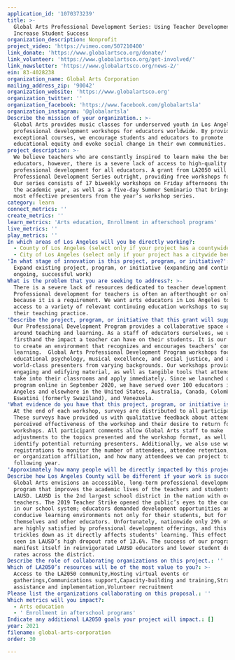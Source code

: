 ```yaml
---
application_id: '1070373239'
title: >-
  Global Arts Professional Development Series: Using Teacher Development to
  Increase Student Success
organization_description: Nonprofit
project_video: 'https://vimeo.com/507210400'
link_donate: 'https://www.globalartsco.org/donate/'
link_volunteer: 'https://www.globalartsco.org/get-involved/'
link_newsletter: 'https://www.globalartsco.org/news-2/'
ein: 83-4028238
organization_name: Global Arts Corporation
mailing_address_zip: '90042'
organization_website: 'https://www.globalartsco.org'
organization_twitter: ''
organization_facebook: 'https://www.facebook.com/globalartsla'
organization_instagram: '@globalartsla'
Describe the mission of your organization.: >-
  Global Arts provides music classes for underserved youth in Los Angeles and
  professional development workshops for educators worldwide. By providing
  exceptional courses, we encourage students and educators to promote
  educational equity and evoke social change in their own communities.
project_description: >-
  We believe teachers who are constantly inspired to learn make the best
  educators, however, there is a severe lack of access to high-quality
  professional development for all educators. A grant from LA2050 will fund our
  Professional Development Series outright, providing free workshops for all.
  Our series consists of 17 biweekly workshops on Friday afternoons throughout
  the academic year, as well as a five-day Summer Seminario that brings back our
  most effective presenters from the year’s workshop series.
category: learn
connect_metrics: ''
create_metrics: ''
learn_metrics: 'Arts education, Enrollment in afterschool programs'
live_metrics: ''
play_metrics: ''
In which areas of Los Angeles will you be directly working?:
  - County of Los Angeles (select only if your project has a countywide benefit)
  - City of Los Angeles (select only if your project has a citywide benefit)
'In what stage of innovation is this project, program, or initiative?': >-
  Expand existing project, program, or initiative (expanding and continuing
  ongoing, successful work)
What is the problem that you are seeking to address?: >-
  There is a severe lack of resources dedicated to teacher development.
  Professional development for teachers is often an afterthought or only offered
  because it is a requirement. We want arts educators in Los Angeles to have
  access to a variety of relevant continuing education workshops to support
  their teaching practice.
'Describe the project, program, or initiative that this grant will support to address the problem identified.': >-
  Our Professional Development Program provides a collaborative space centered
  around teaching and learning. As a staff of educators ourselves, we understand
  firsthand the impact a teacher can have on their students. It is our objective
  to create an environment that recognizes and encourages teachers’ continual
  learning.  Global Arts Professional Development Program workshops focus on
  educational psychology, musical excellence, and social justice, and are led by
  world-class presenters from varying backgrounds. Our workshops provide
  engaging and edifying material, as well as tangible tools that attendees can
  take into their classrooms and apply immediately. Since we launched our
  program online in September 2020, we have served over 100 educators in Los
  Angeles and elsewhere in the United States, Australia, Canada, Colombia,
  Eswatini (formerly Swaziland), and Venezuela.
'What evidence do you have that this project, program, or initiative is or will be successful, and how will you define and measure success?': >-
  At the end of each workshop, surveys are distributed to all participants.
  These surveys have provided us with qualitative feedback about attendees’
  perceived effectiveness of the workshop and their desire to return for future
  workshops. All participant comments allow Global Arts staff to make
  adjustments to the topics presented and the workshop format, as well as to
  identify potential returning presenters. Additionally, we also use workshop
  registrations to monitor the number of attendees, attendee retention, school
  or organization affiliation, and how many attendees we can project to see the
  following year.
'Approximately how many people will be directly impacted by this project, program, or initiative?': '500'
Describe how Los Angeles County will be different if your work is successful.: >-
  Global Arts envisions an accessible, long-term professional development
  program that improves the academic lives of the teachers and students of
  LAUSD. LAUSD is the 2nd largest school district in the nation with over 35,000
  teachers. The 2019 Teacher Strike opened the public’s eyes to the conditions
  in our school system; educators demanded development opportunities and
  conducive learning environments not only for their students, but for
  themselves and other educators. Unfortunately, nationwide only 29% of teachers
  are highly satisfied by professional development offerings, and this concern
  trickles down as it directly affects students' learning. This effect can be
  seen in LAUSD’s high dropout rate of 13.6%. The success of our program will
  manifest itself in reinvigorated LAUSD educators and lower student dropout
  rates across the district.
Describe the role of collaborating organizations on this project.: ''
Which of LA2050’s resources will be of the most value to you?: >-
  Access to the LA2050 community,Hosting virtual events or
  gatherings,Communications support,Capacity-building and training,Strategy
  assistance and implementation,Volunteer recruitment
Please list the organizations collaborating on this proposal.: ''
Which metrics will you impact?:
  - Arts education
  - ' Enrollment in afterschool programs'
Indicate any additional LA2050 goals your project will impact.: []
year: 2021
filename: global-arts-corporation
order: 30

---
```

